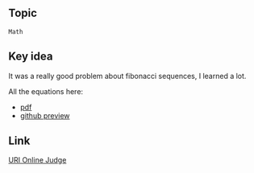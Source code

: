 
## Topic

    Math

## Key idea

It was a really good problem about fibonacci sequences, I learned a lot.

All the equations here:

- [pdf](https://github.com/pin3da/randomeX/raw/master/fibos_sequence.pdf)
- [github preview](https://github.com/pin3da/randomeX/blob/master/fibos_sequence.pdf)


## Link

[URI Online Judge](https://www.urionlinejudge.com.br/judge/en/problems/view/1701)
